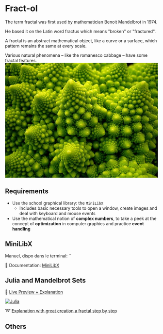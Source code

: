 # Fract-ol

The term fractal was first used by mathematician Benoit Mandelbrot in 1974. 

He based it on the Latin word fractus which means "broken" or "fractured".

A fractal is an abstract mathematical object, like a curve or a surface, which pattern
remains the same at every scale.

Various natural phenomena – like the romanesco cabbage – have some fractal features.
![Romanesco Brocoli](./Media/fractal_cabbage.webp)

## Requirements

- Use the school graphical library: the `MiniLibX`
  - Includes basic necessary tools to open a window, create images
and deal with keyboard and mouse events
- Use the mathematical notion of **complex numbers**, to take a peek at the concept of **optimization** in computer graphics and practice **event handling**

## MiniLibX

Manuel, dispo dans le terminal: ``

📑 Documentation: [MiniLibX](https://harm-smits.github.io/42docs/libs/minilibx.html)

## Julia and Mandelbrot Sets

:1234: [Live Preview + Explanation](https://www.dynamicmath.xyz/mandelbrot-julia/)

[![Julia](https://img.youtube.com/vi/video-idR1gpm7WsNhg/0.jpg)](https://www.youtube.com/watch?v=video-idR1gpm7WsNhg)

➿ [Explanation with great creation a fractal step by step](https://www.karlsims.com/julia.html)

## Others
